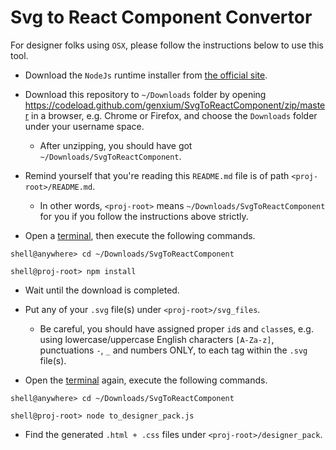 Svg to React Component Convertor
==

For designer folks using `OSX`, please follow the instructions below to use this tool.

- Download the `NodeJs` runtime installer from [the official site](https://nodejs.org/en/).

- Download this repository to `~/Downloads` folder by opening https://codeload.github.com/genxium/SvgToReactComponent/zip/master in a browser, e.g. Chrome or Firefox, and choose the `Downloads` folder under your username space.
  - After unzipping, you should have got `~/Downloads/SvgToReactComponent`.


- Remind yourself that you're reading this `README.md` file is of path `<proj-root>/README.md`.
  - In other words, `<proj-root>` means `~/Downloads/SvgToReactComponent` for you if you follow the instructions above strictly.


- Open a <a href=https://en.wikipedia.org/wiki/Terminal_(macOS)>terminal</a>, then execute the following commands.

```
shell@anywhere> cd ~/Downloads/SvgToReactComponent

shell@proj-root> npm install
```  

- Wait until the download is completed.

- Put any of your `.svg` file(s) under `<proj-root>/svg_files`.
  - Be careful, you should have assigned proper `id`s and `class`es, e.g. using lowercase/uppercase English characters `[A-Za-z]`, punctuations `-`, `_` and numbers ONLY, to each tag within the `.svg` file(s).


- Open the <a href=https://en.wikipedia.org/wiki/Terminal_(macOS)>terminal</a> again, execute the following commands.

```
shell@anywhere> cd ~/Downloads/SvgToReactComponent

shell@proj-root> node to_designer_pack.js
```

- Find the generated `.html + .css` files under `<proj-root>/designer_pack`.
